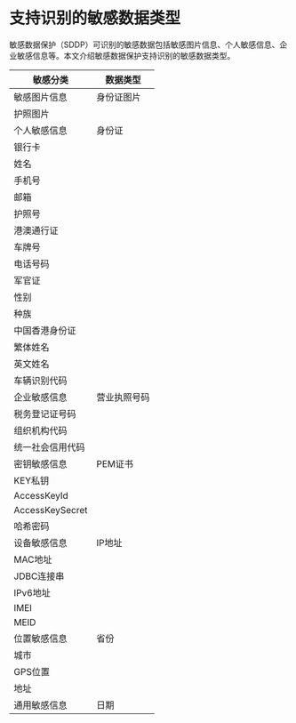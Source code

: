 # 支持识别的敏感数据类型

敏感数据保护（SDDP）可识别的敏感数据包括敏感图片信息、个人敏感信息、企业敏感信息等。本文介绍敏感数据保护支持识别的敏感数据类型。

|敏感分类|数据类型|
|----|----|
|敏感图片信息|身份证图片|
|护照图片|
|个人敏感信息|身份证|
|银行卡|
|姓名|
|手机号|
|邮箱|
|护照号|
|港澳通行证|
|车牌号|
|电话号码|
|军官证|
|性别|
|种族|
|中国香港身份证|
|繁体姓名|
|英文姓名|
|车辆识别代码|
|企业敏感信息|营业执照号码|
|税务登记证号码|
|组织机构代码|
|统一社会信用代码|
|密钥敏感信息|PEM证书|
|KEY私钥|
|AccessKeyId|
|AccessKeySecret|
|哈希密码|
|设备敏感信息|IP地址|
|MAC地址|
|JDBC连接串|
|IPv6地址|
|IMEI|
|MEID|
|位置敏感信息|省份|
|城市|
|GPS位置|
|地址|
|通用敏感信息|日期|

